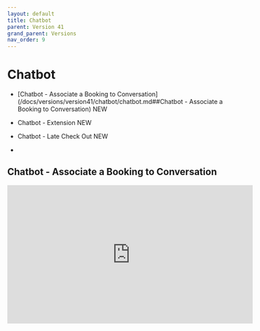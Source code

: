 ```yaml
---
layout: default
title: Chatbot
parent: Version 41
grand_parent: Versions
nav_order: 9
---
```


# Chatbot

* [Chatbot - Associate a Booking to Conversation](/docs/versions/version41/chatbot/chatbot.md##Chatbot - Associate a Booking to Conversation) <span class="label label-purple">NEW</span>

* Chatbot - Extension <span class="label label-purple">NEW</span>
* Chatbot - Late Check Out <span class="label label-purple">NEW</span>
* 


<!-- {: .highlight }
Coming Soon... -->


## Chatbot - Associate a Booking to Conversation

<iframe width="560" height="315" src="https://www.youtube.com/embed/40SExHa9EnM" title="YouTube video player" frameborder="0" allow="accelerometer; autoplay; clipboard-write; encrypted-media; gyroscope; picture-in-picture; web-share" allowfullscreen></iframe>